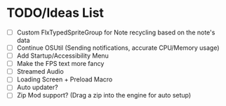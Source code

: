 # TODO/Ideas List

- [ ] Custom FlxTypedSpriteGroup for Note recycling based on the note's data
- [ ] Continue OSUtil (Sending notifications, accurate CPU/Memory usage)
- [ ] Add Startup/Accessibility Menu
- [ ] Make the FPS text more fancy
- [ ] Streamed Audio
- [ ] Loading Screen + Preload Macro
- [ ] Auto updater?
- [ ] Zip Mod support? (Drag a zip into the engine for auto setup)